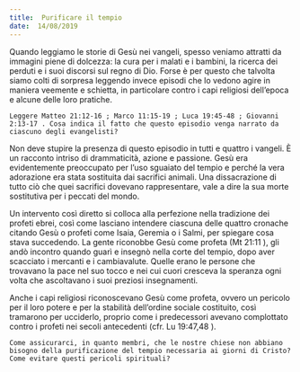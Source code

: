 ```yaml
---
title:  Purificare il tempio
date:  14/08/2019
---
```


Quando leggiamo le storie di Gesù nei vangeli, spesso veniamo attratti da immagini piene di dolcezza: la cura per i malati e i bambini, la ricerca dei perduti e i suoi discorsi sul regno di Dio. Forse è per questo che talvolta siamo colti di sorpresa leggendo invece episodi che lo vedono agire in maniera veemente e schietta, in particolare contro i capi religiosi dell’epoca e alcune delle loro pratiche.

`Leggere Matteo 21:12-16 ; Marco 11:15-19 ; Luca 19:45-48 ; Giovanni 2:13-17 . Cosa indica il fatto che questo episodio venga narrato da ciascuno degli evangelisti?`

Non deve stupire la presenza di questo episodio in tutti e quattro i vangeli. È un racconto intriso di drammaticità, azione e passione. Gesù era evidentemente preoccupato per l’uso sguaiato del tempio e perché la vera adorazione era stata sostituita dai sacrifici animali. Una dissacrazione di tutto ciò che quei sacrifici dovevano rappresentare, vale a dire la sua morte sostitutiva per i peccati del mondo.

Un intervento così diretto si colloca alla perfezione nella tradizione dei profeti ebrei, così come lasciano intendere ciascuna delle quattro cronache citando Gesù o profeti come Isaia, Geremia o i Salmi, per spiegare cosa stava succedendo. La gente riconobbe Gesù come profeta (Mt 21:11 ), gli andò incontro quando guarì e insegnò nella corte del tempio, dopo aver scacciato i mercanti e i cambiavalute. Quelle erano le persone che trovavano la pace nel suo tocco e nei cui cuori cresceva la speranza ogni volta che ascoltavano i suoi preziosi insegnamenti.

Anche i capi religiosi riconoscevano Gesù come profeta, ovvero un pericolo per il loro potere e per la stabilità dell’ordine sociale costituito, così tramarono per ucciderlo, proprio come i predecessori avevano complottato contro i profeti nei secoli antecedenti (cfr. Lu 19:47,48 ).

`Come assicurarci, in quanto membri, che le nostre chiese non abbiano bisogno della purificazione del tempio necessaria ai giorni di Cristo? Come evitare questi pericoli spirituali?`